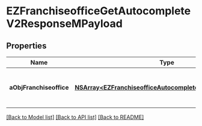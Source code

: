 # EZFranchiseofficeGetAutocompleteV2ResponseMPayload

## Properties
Name | Type | Description | Notes
------------ | ------------- | ------------- | -------------
**aObjFranchiseoffice** | [**NSArray&lt;EZFranchiseofficeAutocompleteElementResponse&gt;***](EZFranchiseofficeAutocompleteElementResponse.md) | An array of Franchiseoffice autocomplete element response. | [optional] 

[[Back to Model list]](../README.md#documentation-for-models) [[Back to API list]](../README.md#documentation-for-api-endpoints) [[Back to README]](../README.md)


